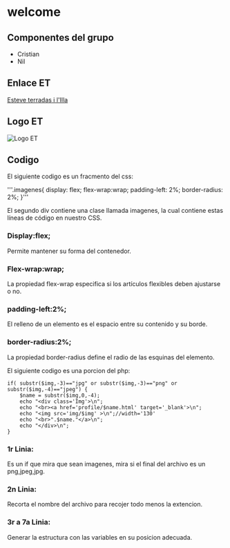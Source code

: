 # welcome

## Componentes del grupo

- Cristian
- Nil

## Enlace ET
[Esteve terradas i l'Illa](http://www.iesesteveterradas.cat/)
## Logo ET
![Logo ET](/var/www/html/welcome/resources/etimg.jpeg "Logo ET")
## Codigo

El siguiente codigo es un fracmento del css:

'''.imagenes{
  display: flex;
  flex-wrap:wrap;
  padding-left: 2%;
  border-radius: 2%;
}'''

El segundo div contiene una clase llamada imagenes, la cual contiene estas líneas de código en nuestro CSS.

### Display:flex; 
Permite mantener su forma del contenedor.
### Flex-wrap:wrap; 
La propiedad flex-wrap especifica si los artículos flexibles deben ajustarse o no.
### padding-left:2%;
El relleno de un elemento es el espacio entre su contenido y su borde.
### border-radius:2%;
La propiedad border-radius define el radio de las esquinas del elemento. 

El siguiente codigo es una porcion del php:

```
if( substr($img,-3)=="jpg" or substr($img,-3)=="png" or substr($img,-4)=="jpeg") {
	$name = substr($img,0,-4);
	echo "<div class='Img'>\n";
	echo "<br><a href='profile/$name.html' target='_blank'>\n";
	echo "<img src='img/$img' >\n";//width='130'
	echo "<br>".$name."</a>\n";
	echo "</div>\n";				
}
```
### 1r Linia:
Es un if que mira que sean imagenes, mira si el final del archivo es un png,jpeg,jpg.
### 2n Linia:
Recorta el nombre del archivo para recojer todo menos la extencion.
### 3r a 7a Linia:
Generar la estructura con las variables en su posicion adecuada.